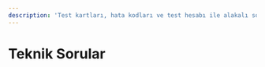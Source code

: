 ```yaml
---
description: 'Test kartları, hata kodları ve test hesabı ile alakalı sorular'
---
```


# Teknik Sorular

